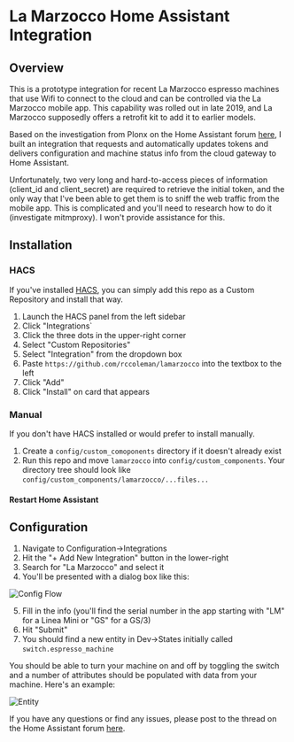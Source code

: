 # La Marzocco Home Assistant Integration

## Overview

This is a prototype integration for recent La Marzocco espresso machines that use Wifi to connect to the cloud and can be controlled via the La Marzocco mobile app.  This capability was rolled out in late 2019, and La Marzocco supposedly offers a retrofit kit to add it to earlier models.

Based on the investigation from Plonx on the Home Assistant forum [here](https://community.home-assistant.io/t/la-marzocco-gs-3-linea-mini-support/203581), I built an integration that requests and automatically updates tokens and delivers configuration and machine status info from the cloud gateway to Home Assistant.

Unfortunately, two very long and hard-to-access pieces of information (client_id and client_secret) are required to retrieve the initial token, and the only way that I've been able to get them is to sniff the web traffic from the mobile app.  This is complicated and you'll need to research how to do it (investigate mitmproxy).  I won't provide assistance for this.

## Installation

### HACS

If you've installed [HACS](https://hacs.xyz), you can simply add this repo as a Custom Repository and install that way.

1. Launch the HACS panel from the left sidebar
2. Click "Integrations`
3. Click the three dots in the upper-right corner
4. Select "Custom Repositories"
5. Select "Integration" from the dropdown box
6. Paste `https://github.com/rccoleman/lamarzocco` into the textbox to the left
7. Click "Add"
8. Click "Install" on card that appears

### Manual

If you don't have HACS installed or would prefer to install manually.

1. Create a `config/custom_comoponents` directory if it doesn't already exist
2. Run this repo and move `lamarzocco` into `config/custom_components`.  Your directory tree should look like `config/custom_components/lamarzocco/...files...`

#### Restart Home Assistant

## Configuration

1. Navigate to Configuration->Integrations
2. Hit the "+ Add New Integration" button in the lower-right
3. Search for "La Marzocco" and select it
4. You'll be presented with a dialog box like this:

![Config Flow](https://github.com/rccoleman/lamarzocco/blob/master/Config%20Flow.png?raw=true)

5. Fill in the info (you'll find the serial number in the app starting with "LM" for a Linea Mini or "GS" for a GS/3)
6. Hit "Submit"
7. You should find a new entity in Dev->States initially called `switch.espresso_machine`

You should be able to turn your machine on and off by toggling the switch and a number of attributes should be populated with data from your machine.  Here's an example:

![Entity](https://github.com/rccoleman/lamarzocco/blob/master/States.png?raw=true)

If you have any questions or find any issues, please post to the thread on the Home Assistant forum [here](https://community.home-assistant.io/t/la-marzocco-gs-3-linea-mini-support/203581).
